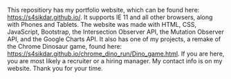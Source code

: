 This repositiory has my portfolio website, which can be found here: https://s4sikdar.github.io/. It supports IE 11 and all other browsers, along with Phones and Tablets. The website was made with HTML, CSS, JavaScript, Bootstrap, the Intersection Observer API, the Mutation Observer API, and the Google Charts API. It also has one of my projects, a remake of the Chrome Dinosaur game, found here: 
https://s4sikdar.github.io/chrome_dino_run/Dino_game.html. If you are here, you are most likely a recruiter or a hiring manager. My contact info is on my website. Thank you for your time.
